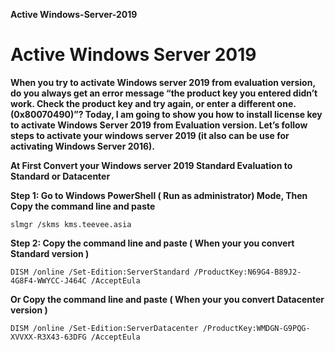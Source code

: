**Active Windows-Server-2019**
# Active Windows Server 2019

**When you try to activate Windows server 2019 from evaluation version, do you always get an error message “the product key you entered didn’t work. Check the product key and try again, or enter a different one. (0x80070490)”? Today, I am going to show you how to install license key to activate Windows Server 2019 from Evaluation version. Let’s follow steps to activate your windows server 2019 (it also can be use for activating Windows Server 2016).**

**At First Convert your Windows server 2019 Standard Evaluation to Standard or Datacenter**


**Step 1: Go to Windows PowerShell ( Run as administrator) Mode, Then Copy the command line and paste**
 
    slmgr /skms kms.teevee.asia

**Step 2: Copy the command line and paste ( When your you convert Standard version )**

    DISM /online /Set-Edition:ServerStandard /ProductKey:N69G4-B89J2-4G8F4-WWYCC-J464C /AcceptEula
    
**Or Copy the command line and paste ( When your you convert Datacenter version )**

    DISM /online /Set-Edition:ServerDatacenter /ProductKey:WMDGN-G9PQG-XVVXX-R3X43-63DFG /AcceptEula
